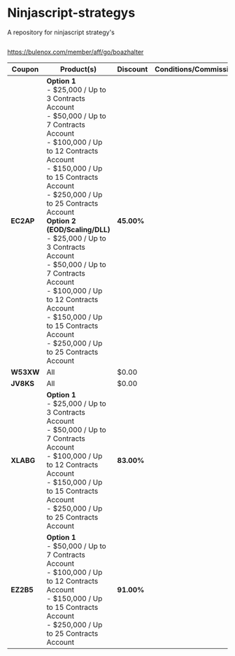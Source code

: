 # Ninjascript-strategys
A repository for ninjascript strategy's 

```

```
https://bulenox.com/member/aff/go/boazhalter

| Coupon  | Product(s) | Discount | Conditions/Commissions | Start | End | Used |
|---------|-----------|----------|------------------------|-------|-----|------|
| **EC2AP** | **Option 1**<br>- $25,000 / Up to 3 Contracts Account<br>- $50,000 / Up to 7 Contracts Account<br>- $100,000 / Up to 12 Contracts Account<br>- $150,000 / Up to 15 Contracts Account<br>- $250,000 / Up to 25 Contracts Account<br>**Option 2 (EOD/Scaling/DLL)**<br>- $25,000 / Up to 3 Contracts Account<br>- $50,000 / Up to 7 Contracts Account<br>- $100,000 / Up to 12 Contracts Account<br>- $150,000 / Up to 15 Contracts Account<br>- $250,000 / Up to 25 Contracts Account | **45.00%** | | **05/01/25** | **05/31/25** | **0/10000** |
| **W53XW** | All | $0.00 | | | | 0/ |
| **JV8KS** | All | $0.00 | | | | 0/ |
| **XLABG** | **Option 1**<br>- $25,000 / Up to 3 Contracts Account<br>- $50,000 / Up to 7 Contracts Account<br>- $100,000 / Up to 12 Contracts Account<br>- $150,000 / Up to 15 Contracts Account<br>- $250,000 / Up to 25 Contracts Account | **83.00%** | | **05/06/25** | **05/20/25** | **0/1000** |
| **EZ2B5** | **Option 1**<br>- $50,000 / Up to 7 Contracts Account<br>- $100,000 / Up to 12 Contracts Account<br>- $150,000 / Up to 15 Contracts Account<br>- $250,000 / Up to 25 Contracts Account | **91.00%** | | | | |
